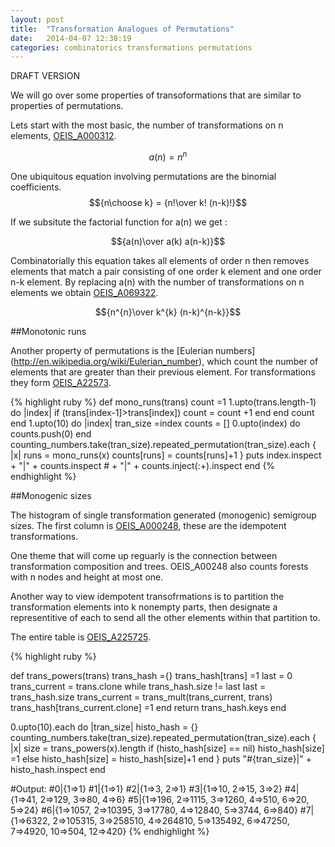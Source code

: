 ```yaml
---
layout: post
title:  "Transformation Analogues of Permutations"
date:   2014-04-07 12:38:19
categories: combinatorics transformations permutations
---
```


DRAFT VERSION


We will go over some properties of transoformations that are similar to properties of permutations. 

Lets start with the most basic, the number of transformations on n elements, [OEIS_A000312](https://oeis.org/A000312).

$$a(n) = n^n $$

One ubiquitous equation involving permutations are the binomial coefficients. 
$${n\choose k} = {n!\over k! (n-k)!}$$

If we subsitute the factorial function for a(n) we get :

$${a(n)\over a(k) a(n-k)}$$

Combinatorially this equation takes all elements of order n then removes elements that match a pair consisting of one order k element and one order n-k element. By replacing a(n) with the number of transformations on n elements we obtain [OEIS_A069322](http://oeis.org/A069322).


$${n^{n}\over k^{k} (n-k)^{n-k}}$$

##Monotonic runs

Another property of permutations is the [Eulerian numbers] (http://en.wikipedia.org/wiki/Eulerian_number), which count the number of elements that are greater than their previous element. For transformations they form [OEIS_A22573](https://www.oeis.org/A225753).

{% highlight ruby %}
def mono_runs(trans)
  count =1
  1.upto(trans.length-1) do |index|
    if (trans[index-1]>trans[index])
      count = count +1
    end
  end
  count
end
1.upto(10) do |index|
  tran_size =index
  counts = []
  0.upto(index) do
    counts.push(0)
  end
  counting_numbers.take(tran_size).repeated_permutation(tran_size).each { |x|
    runs = mono_runs(x)
    counts[runs] = counts[runs]+1
  }
  puts index.inspect + "|" + counts.inspect # + "|" + counts.inject(:+).inspect
end
{% endhighlight %}

##Monogenic sizes

The histogram of single transformation generated (monogenic) semigroup sizes. The first column is [OEIS_A000248](http://oeis.org/A000248), these are the idempotent transformations. 

One theme that will come up reguarly is the connection between transformation composition and trees. OEIS_A00248 also counts forests with n nodes and height at most one.

Another way to view idempotent transofrmations is to partition the transformation elements into k nonempty parts, then designate a representitive of each to send all the other elements within that partition to. 

The entire table is [OEIS_A225725](http://oeis.org/A225725).
 

{% highlight ruby %}

def trans_powers(trans)
  trans_hash ={}
  trans_hash[trans] =1
  last = 0
  trans_current = trans.clone
  while  trans_hash.size != last
    last = trans_hash.size
    trans_current = trans_mult(trans_current, trans)
    trans_hash[trans_current.clone] =1
  end
  return trans_hash.keys
end

0.upto(10).each do |tran_size|
  histo_hash = {}
  counting_numbers.take(tran_size).repeated_permutation(tran_size).each { |x|
    size = trans_powers(x).length
    if (histo_hash[size] == nil)
      histo_hash[size] =1
    else
      histo_hash[size] = histo_hash[size]+1
    end
  }
  puts "#{tran_size}|" + histo_hash.inspect
end

#Output:
#0|{1=>1}
#1|{1=>1}
#2|{1=>3, 2=>1}
#3|{1=>10, 2=>15, 3=>2}
#4|{1=>41, 2=>129, 3=>80, 4=>6}
#5|{1=>196, 2=>1115, 3=>1260, 4=>510, 6=>20, 5=>24}
#6|{1=>1057, 2=>10395, 3=>17780, 4=>12840, 5=>3744, 6=>840}
#7|{1=>6322, 2=>105315, 3=>258510, 4=>264810, 5=>135492, 6=>47250, 7=>4920, 10=>504, 12=>420}
 {% endhighlight %}







[OEIS]:	https://oeis.org
[OEISA000312]:	https://oeis.org/A000312
[jekyll-gh]: https://github.com/mojombo/jekyll
[jekyll]:    http://jekyllrb.com
